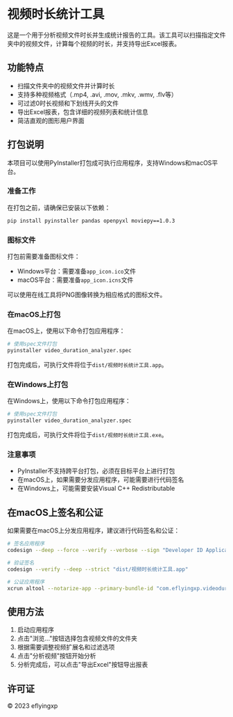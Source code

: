 # 视频时长统计工具

这是一个用于分析视频文件时长并生成统计报告的工具。该工具可以扫描指定文件夹中的视频文件，计算每个视频的时长，并支持导出Excel报表。

## 功能特点

- 扫描文件夹中的视频文件并计算时长
- 支持多种视频格式（.mp4, .avi, .mov, .mkv, .wmv, .flv等）
- 可过滤0时长视频和下划线开头的文件
- 导出Excel报表，包含详细的视频列表和统计信息
- 简洁直观的图形用户界面

## 打包说明

本项目可以使用PyInstaller打包成可执行应用程序，支持Windows和macOS平台。

### 准备工作

在打包之前，请确保已安装以下依赖：

```bash
pip install pyinstaller pandas openpyxl moviepy==1.0.3
```

### 图标文件

打包前需要准备图标文件：

- Windows平台：需要准备`app_icon.ico`文件
- macOS平台：需要准备`app_icon.icns`文件

可以使用在线工具将PNG图像转换为相应格式的图标文件。

### 在macOS上打包

在macOS上，使用以下命令打包应用程序：

```bash
# 使用spec文件打包
pyinstaller video_duration_analyzer.spec
```

打包完成后，可执行文件将位于`dist/视频时长统计工具.app`。

### 在Windows上打包

在Windows上，使用以下命令打包应用程序：

```bash
# 使用spec文件打包
pyinstaller video_duration_analyzer.spec
```

打包完成后，可执行文件将位于`dist/视频时长统计工具.exe`。

### 注意事项

- PyInstaller不支持跨平台打包，必须在目标平台上进行打包
- 在macOS上，如果需要分发应用程序，可能需要进行代码签名
- 在Windows上，可能需要安装Visual C++ Redistributable

## 在macOS上签名和公证

如果需要在macOS上分发应用程序，建议进行代码签名和公证：

```bash
# 签名应用程序
codesign --deep --force --verify --verbose --sign "Developer ID Application: Your Name (Team ID)" "dist/视频时长统计工具.app"

# 验证签名
codesign --verify --deep --strict "dist/视频时长统计工具.app"

# 公证应用程序
xcrun altool --notarize-app --primary-bundle-id "com.eflyingxp.videodurationanalyzer" --username "your.apple.id@example.com" --password "app-specific-password" --file "dist/视频时长统计工具.app.zip"
```

## 使用方法

1. 启动应用程序
2. 点击"浏览..."按钮选择包含视频文件的文件夹
3. 根据需要调整视频扩展名和过滤选项
4. 点击"分析视频"按钮开始分析
5. 分析完成后，可以点击"导出Excel"按钮导出报表

## 许可证

© 2023 eflyingxp